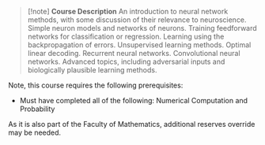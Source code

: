 > [!note] **Course Description**
An introduction to neural network methods, with some discussion of their relevance to neuroscience. Simple neuron models and networks of neurons. Training feedforward networks for classification or regression. Learning using the backpropagation of errors. Unsupervised learning methods. Optimal linear decoding. Recurrent neural networks. Convolutional neural networks. Advanced topics, including adversarial inputs and biologically plausible learning methods.

Note, this course requires the following prerequisites:
- Must have completed all of the following: Numerical Computation and Probability

As it is also part of the Faculty of Mathematics, additional reserves override may be needed.